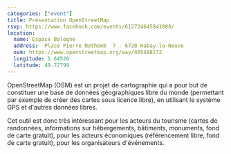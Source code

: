 ```yaml
---
categories: ["event"]
title: Présentation OpenStreetMap
rsvp: https://www.facebook.com/events/612724645841088/
location:
  name: Espace Bologne
  address:  Place Pierre Nothomb  7 - 6720 Habay-la-Neuve
  osm: https://www.openstreetmap.org/way/465488272
  longitude: 5.64520
  latitude: 49.72799
---
```


OpenStreetMap (OSM) est un projet de cartographie qui a pour but de constituer une base de données géographiques libre du monde (permettant par exemple de créer des cartes sous licence libre), en utilisant le système GPS et d'autres données libres.

Cet outil est donc très intéressant pour les acteurs du tourisme (cartes de randonnées, informations sur hébergements, bâtiments, monuments, fond de carte gratuit), pour les acteurs économiques (référencement libre, fond de carte gratuit), pour les organisateurs d'événements.
